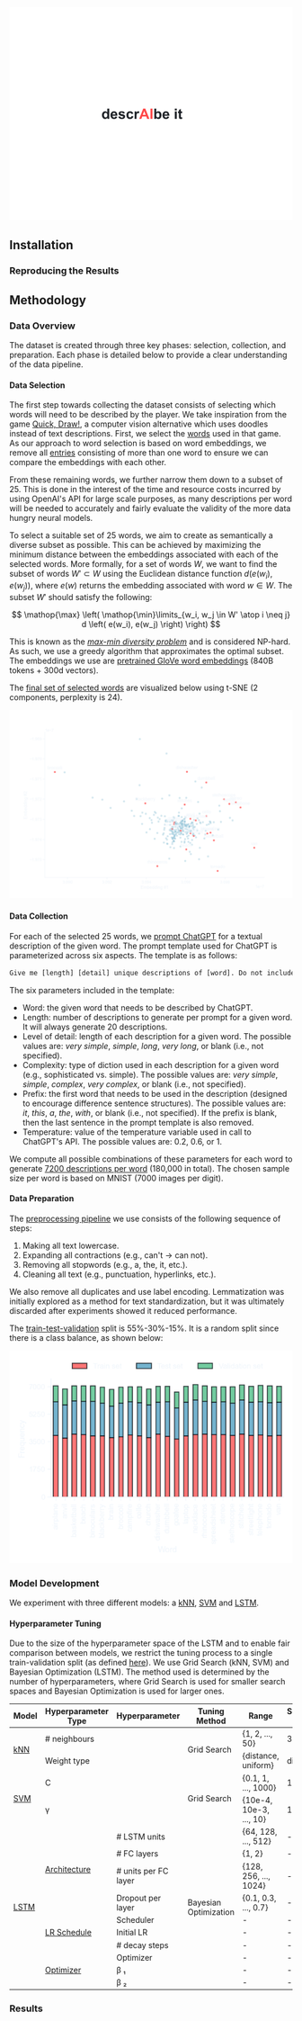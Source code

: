 <div align="center">
<picture>
    <source media="(prefers-color-scheme: dark)" srcset="./data/resources/descraibe-it-header-dark.png">
    <img alt="" src="./data/resources/descraibe-it-header-light.png" />
</picture>
</div>

## Installation

### Reproducing the Results


## Methodology

### Data Overview
The dataset is created through three key phases: selection, collection, and preparation. Each phase is detailed below 
to provide a clear understanding of the data pipeline.

#### Data Selection
The first step towards collecting the dataset consists of selecting which words will 
need to be described by the player. We take inspiration from the game [Quick, Draw!](https://quickdraw.withgoogle.com/), 
a computer vision alternative which uses doodles instead of text descriptions. 
First, we select the [words](https://github.com/googlecreativelab/quickdraw-dataset/blob/master/categories.txt) used in that game.
As our approach to word selection is based on word embeddings, we remove all [entries](./data/saved/categories_289.txt) consisting of more than one word to ensure we can compare
the embeddings with each other.

From these remaining words, we further narrow them down to a subset of 25. This is done in the interest of 
the time and resource costs incurred by using OpenAI's API for large scale purposes, as many descriptions per word will be 
needed to accurately and fairly evaluate the validity of the more data hungry neural models. 

To select a suitable set of 25 words, we aim to create as semantically a diverse subset as possible.
This can be achieved by maximizing the minimum distance between the embeddings associated with each of the selected words.
More formally, for a set of words $W$, we want to find the subset of words $W' \subset W$ using the Euclidean
distance function $d(e(w_i), e(w_j))$, where $e(w)$ returns the embedding associated with word $w \in W$.
The subset $W'$ should satisfy the following:

$$
\mathop{\max} \left( \mathop{\min}\limits_{w_i, w_j \in W' \atop i \neq j} d \left( e(w_i), e(w_j) \right) \right)
$$

This is known as the [<em>max-min diversity problem</em>](https://citeseerx.ist.psu.edu/document?repid=rep1&type=pdf&doi=51f97d822ec695f5700ac353bfff285bd44ef0e7) and is considered NP-hard. 
As such, we use a greedy algorithm that approximates the optimal subset. The embeddings we use are [pretrained GloVe word embeddings](https://nlp.stanford.edu/projects/glove/) (840B tokens + 300d vectors).

The [final set of selected words](./data/saved/categories_25.txt) are visualized below using t-SNE (2 components, perplexity is 24). 

![word_selection_plot](./data/resources/word_selection_plot_dark.png)


#### Data Collection
For each of the selected 25 words, we [prompt ChatGPT](./data/PromptManager.py) for a textual description of the given word. The prompt template used for ChatGPT is parameterized across six aspects. The template is as follows:

```diff
Give me [length] [detail] unique descriptions of [word]. Do not include the word [word] or any of its variations in your response. Use [complexity] language in your response. Start all your responses with [prefix].
```

The six parameters included in the template:
- Word: the given word that needs to be described by ChatGPT.
- Length: number of descriptions to generate per prompt for a given word. It will always generate 20 descriptions.
- Level of detail: length of each description for a given word. The possible values are: <em>very simple</em>, <em>simple</em>, <em>long</em>, <em>very long</em>, or blank (i.e., not specified).
- Complexity: type of diction used in each description for a given word (e.g., sophisticated vs. simple). The possible values are: <em>very simple</em>, <em>simple</em>, <em>complex</em>, <em>very complex</em>, or blank (i.e., not specified).
- Prefix: the first word that needs to be used in the description (designed to encourage difference sentence structures). The possible values are: <em>it</em>, <em>this</em>, <em>a</em>, <em>the</em>, <em>with</em>, or blank (i.e., not specified). If the prefix is blank, then the last sentence in the prompt template is also removed.
- Temperature: value of the temperature variable used in call to ChatGPT's API. The possible values are: 0.2, 0.6, or 1.

We compute all possible combinations of these parameters for each word to generate [7200 descriptions per word](./data/saved/raw_descriptions.csv) (180,000 in total). 
The chosen sample size per word is based on MNIST (7000 images per digit).


#### Data Preparation
The [preprocessing pipeline](./data/PreprocessingPipeline.py) we use consists of the following sequence of steps:
1. Making all text lowercase.
2. Expanding all contractions (e.g., can't &rarr; can not).
3. Removing all stopwords (e.g., a, the, it, etc.).
4. Cleaning all text (e.g., punctuation, hyperlinks, etc.).

We also remove all duplicates and use label encoding. Lemmatization was initially explored as a method for text standardization, but it 
was ultimately discarded after experiments showed it reduced performance.

The [train-test-validation](./data/splits) split is 55%-30%-15%. It is a random split since there is a class balance, as shown below:

<p align="center">
  <img src="./data/resources/class_balance_chart_dark.png" />
</p>


### Model Development
We experiment with three different models: a [kNN](./models/kNN.py), [SVM](./models/SVM.py) and [LSTM](./models/LSTM.py).

#### Hyperparameter Tuning

Due to the size of the hyperparameter space of the LSTM and to enable fair comparison between models, 
we restrict the tuning process to a single train-validation split (as defined [here](#data-preparation)). 
We use Grid Search (kNN, SVM) and Bayesian Optimization (LSTM).
The method used is determined by the number of hyperparameters, where Grid Search
is used for smaller search spaces and Bayesian Optimization is used for larger ones.


<table>
    <thead>
        <tr>
            <th>Model</th>
            <th>Hyperparameter Type</th>
            <th>Hyperparameter</th>
            <th><span>Tuning</span>
Method<span></span></th>
            <th>Range</th>
            <th>Selected Value</th>
        </tr>
    </thead>
    <tbody>
        <tr>
            <td rowspan=2><a href="./results/knn/knn_results.json">kNN</a></td>
            <td colspan="2"># neighbours</td>
            <td rowspan="2">Grid Search</td>
            <td>{1, 2, ..., 50}</td>
            <td>35</td>
        </tr>
        <tr>
            <td colspan="2">Weight type</td>
            <td>{distance, uniform}</td>
            <td>distance</td>
        </tr>
        <tr>
            <td rowspan=2><a href="./results/svm/svm_results.json">SVM</a></td>
            <td colspan="2">C</td>
            <td rowspan="2">Grid Search</td>
            <td>{0.1, 1, ..., 1000}</td>
            <td>10</td>
        </tr>
        <tr>
            <td colspan="2">γ</td>
            <td>{10e-4, 10e-3, ..., 10}</td>
            <td>1</td>
        </tr>
        <tr>
            <td rowspan=10><a href="./results/lstm">LSTM</a></td>
            <td rowspan=4><a href="./results/lstm/lstm_results_arch_1.json">Architecture</a></td>
            <td># LSTM units</td>
            <td rowspan="10">Bayesian Optimization</td>
            <td>{64, 128, ..., 512}</td>
            <td>-</td>
        </tr>
        <tr>
            <td># FC layers</td>
            <td>{1, 2}</td>
            <td>-</td>
        </tr>
        <tr>
            <td># units per FC layer</td>
            <td>{128, 256, ..., 1024}</td>
            <td>-</td>
        </tr>
        <tr>
            <td>Dropout per layer</td>
            <td>{0.1, 0.3, ..., 0.7}</td>
            <td>-</td>
        </tr>
        <tr>
            <td rowspan=3><a href="./results/lstm/lstm_results_adam_1.json">LR Schedule</a></td>
            <td>Scheduler</td>
            <td>-</td>
            <td>-</td>
        </tr>
        <tr>
            <td>Initial LR</td>
            <td>-</td>
            <td>-</td>
        </tr>
        <tr>
            <td># decay steps</td>
            <td>-</td>
            <td>-</td>
        </tr>
        <tr>
            <td rowspan=3><a href="./results/lstm/lstm_results_adam_1.json">Optimizer</a></td>
            <td>Optimizer</td>
            <td>-</td>
            <td>-</td>
        </tr>
        <tr>
            <td>β ₁</td>
            <td>-</td>
            <td>-</td>
        </tr>
        <tr>
            <td>β ₂</td>
            <td>-</td>
            <td>-</td>
        </tr>
    </tbody>
</table>

### Results
